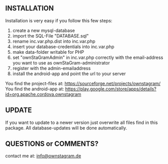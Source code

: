 
INSTALLATION
------------------------------------------------------------

Installation is very easy if you follow this few steps:

1) create a new mysql-database
2) import the SQL-File "DATABASE.sql"
3) rename inc.var.php.dist into inc.var.php
4) insert your database-credentials into inc.var.php
5) make data-folder writable for PHP
6) set "ownStaGramAdmin" in inc.var.php correctly with the email-address you want to use as ownStaGram-administrator
7) register with the admin-emailaddress
8) install the android-app and point the url to your server

You find the project-files at: https://sourceforge.net/projects/ownstagram/ 
You find the android-app at: https://play.google.com/store/apps/details?id=org.apache.cordova.ownstagram


UPDATE
------------------------------------------------------------

If you want to update to a newer version just overwrite all files find in this package.
All database-updates will be done automatically.


QUESTIONS or COMMENTS?
------------------------------------------------------------
contact me at: info@ownstagram.de


